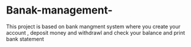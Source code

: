 # Banak-management-
This project is based on bank mangment system where you create your account , deposit money and withdrawl and check your balance and print bank statement
